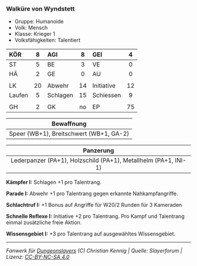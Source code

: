### Walküre von Wyndstett

- Gruppe: Humanoide
- Volk: Mensch
- Klasse: Krieger 1
- Volksfähigkeiten: Talentiert

| KÖR    |  8  | AGI      |  8  | GEI        |  4  |
| :----- | :-: | :------- | :-: | :--------- | :-: |
| ST     |  5  | BE       |  3  | VE         |  0  |
| HÄ     |  2  | GE       |  0  | AU         |  0  |
|        |     |          |     |            |     |
| LK     | 20  | Abwehr   | 14  | Initiative | 12  |
| Laufen |  5  | Schlagen | 15  | Schiessen  |  9  |
|        |     |          |     |            |     |
| GH     |  2  | GK       | no  | EP         | 75  |

|               Bewaffnung                |
| :-------------------------------------: |
| Speer (WB+1), Breitschwert (WB+1, GA-2) |

|                            Panzerung                            |
| :-------------------------------------------------------------: |
| Lederpanzer (PA+1), Holzschild (PA+1), Metallhelm (PA+1, INI-1) |

**Kämpfer I:** Schlagen +1 pro Talentrang.

**Parade I:** Abwehr +1 pro Talentrang gegen erkannte Nahkampfangriffe.

**Schlachtruf I:** +1 Bonus auf Angriffe für W20/2 Runden für 3 Kameraden

**Schnelle Reflexe I:** Initiative +2 pro Talentrang. Pro Kampf und Talentrang einmal zusätzliche freie Aktion.

**Wissensgebiet I:** +3 pro Talentrang auf ausgewähltes Wissensgebiet.

---

_Fanwerk für [Dungeonslayers](https://www.dungeonslayers.net/) (C) Christian Kennig | Quelle: Slayerforum | Lizenz: [CC-BY-NC-SA 4.0](https://creativecommons.org/licenses/by-nc-sa/4.0/deed.de)_
